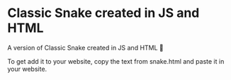 # Classic Snake created in JS and HTML
A version of Classic Snake created in JS and HTML 🐍

To get add it to your website, copy the text from snake.html and paste it in your website.
